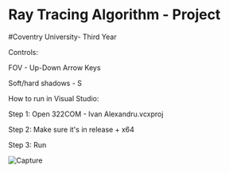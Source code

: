 # Ray Tracing Algorithm - Project
#Coventry University- Third Year

Controls:

FOV - Up-Down Arrow Keys 

Soft/hard shadows - S 


How to run in Visual Studio:

Step 1: Open 322COM - Ivan Alexandru.vcxproj

Step 2: Make sure it's in release + x64

Step 3: Run 

![Capture](https://user-images.githubusercontent.com/70447287/152614244-0d37914f-1e7b-45ef-ae3b-d959f736154a.PNG)

